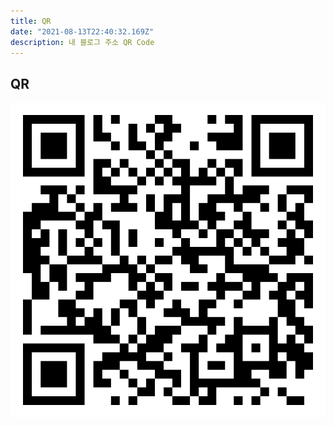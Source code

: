 ```yaml
---
title: QR
date: "2021-08-13T22:40:32.169Z"
description: 내 블로그 주소 QR Code
---
```


## QR

![qr](qrurl.jpg "qr code")
